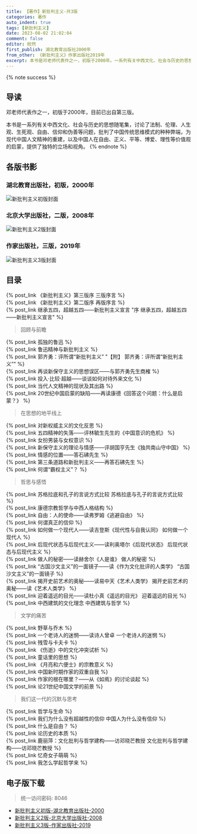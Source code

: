 ```yaml
---
title: 【著作】新批判主义-共3版
categories: 著作
auto_indent: true
tags: [新批判主义]
date: 2023-08-02 21:02:04
comment: false
editor: 皎然
first_publish: 湖北教育出版社2000年
from_other: 《新批判主义》作家出版社2019年
excerpt: 本书是邓老师代表作之一，初版于2000年。一系列有关中西文化、社会与历史的思想随笔集，讨论了法制、伦理、人生观、生死观、自由、信仰和伪善等问题，批判了中国传统思维模式的种种弊端，为现代中国人文精神的重建，以及中国人在自由、正义、平等、博爱、理性等价值观的启蒙，提供了独特的立场和视角。
---
```

{% note success %}
## 导读
邓老师代表作之一，初版于2000年，目前已出自第三版。

本书是一系列有关中西文化、社会与历史的思想随笔集，讨论了法制、伦理、人生观、生死观、自由、信仰和伪善等问题，批判了中国传统思维模式的种种弊端，为现代中国人文精神的重建，以及中国人在自由、正义、平等、博爱、理性等价值观的启蒙，提供了独特的立场和视角。
{% endnote %}
## 各版书影
### 湖北教育出版社，初版，2000年
![新批判主义初版封面](/images/新批判主义初版封面.png)
### 北京大学出版社，二版，2008年
![新批判主义2版封面](/images/新批判主义2版封面.jpg)
### 作家出版社，三版，2019年
![新批判主义3版封面](/images/新批判主义3版封面.jpg)

## 目录
{% post_link 《新批判主义》第三版序 三版序言 %}<br/>
{% post_link 《新批判主义》第二版序 再版序言 %}<br/>
{% post_link 继承五四，超越五四——新批判主义宣言 "序 继承五四，超越五四——新批判主义宣言" %}<br/>
> 回顾与前瞻

{% post_link 孤独的鲁迅 %}<br/>
{% post_link 鲁迅精神与新批判主义 %}<br/>
{% post_link 郭齐勇：评所谓“新批判主义” "【附】 郭齐勇：评所谓“新批判主义”" %}<br/>
{% post_link 再谈新保守主义的思想误区——与郭齐勇先生商榷 %}<br/>
{% post_link 投入·比较·超越——谈谈如何对待外来文化 %}<br/>
{% post_link 当代人文精神的现状及其出路 %}<br/>
{% post_link 20世纪中国启蒙的缺陷——再读康德《回答这个问题：什么是启蒙？》 %}<br/>
> 在思想的地平线上

{% post_link 对新权威主义的文化反思 %}<br/>
{% post_link 五四精神的失落——评林毓生先生的《中国意识的危机》 %}<br/>
{% post_link 女扮男装与女权意识 %}<br/>
{% post_link 新保守主义的理论与情感——评胡国亨先生《独共南山守中国》 %}<br/>
{% post_link 情感的位置——答石砩先生 %}<br/>
{% post_link 第三条道路和新批判主义——再答石砩先生 %}<br/>
{% post_link 何谓“霸权主义”？ %}<br/>
> 哲思与感悟

{% post_link 苏格拉底和孔子的言说方式比较 苏格拉底与孔子的言说方式比较 %}<br/>
{% post_link 康德宗教哲学与中西人格结构 %}<br/>
{% post_link 自由：人的使命——读弗罗姆《逃避自由》 %}<br/>
{% post_link 何谓真正的信仰 %}<br/>
{% post_link 如何做一个现代人——读吉登斯《现代性与自我认同》 如何做一个现代人 %}<br/>
{% post_link 后现代状态与后现代主义——读利奥塔尔《后现代状态》 后现代状态与后现代主义 %}<br/>
{% post_link 做人的秘密——读赫舍尔《人是谁》 做人的秘密 %}<br/>
{% post_link “古国沙文主义”的一面镜子——读《作为文化批评的人类学》 “古国沙文主义”的一面镜子 %}<br/>
{% post_link 揭开史前艺术的奥秘——读易中天《艺术人类学》 揭开史前艺术的奥秘——读《艺术人类学》 %}<br/>
{% post_link 迎着遥远的目光——读杜小真《遥远的目光》 迎着遥远的目光 %}<br/>
{% post_link 中西建筑的文化理念 中西建筑与哲学 %}<br/>
> 文学的痛苦

{% post_link 野草与乔木 %}<br/>
{% post_link 一个老诗人的迷惘——读诗人曾卓 一个老诗人的迷惘 %}<br/>
{% post_link 残雪与卡夫卡 %}<br/>
{% post_link 《伤逝》中的文化冲突试析 %}<br/>
{% post_link 童话里的思想 %}<br/>
{% post_link 《月亮和六便士》的宗教意义 %}<br/>
{% post_link 中国新时期作家的双重自我 %}<br/>
{% post_link 作家的根在哪里？——从《如焉》的讨论谈起 %}<br/>
{% post_link 论21世纪中国文学的前景 %}<br/>
> 我们这一代的沉默与思考

{% post_link 哲学与生命 %}<br/>
{% post_link 我们为什么没有超越性的信仰 中国人为什么没有信仰 %}<br/>
{% post_link 什么是自由？ %}<br/>
{% post_link 论历史的本质 %}<br/>
{% post_link 鹿丽萍：文化批判与哲学建构——访邓晓芒教授 文化批判与哲学建构——访邓晓芒教授 %}<br/>
{% post_link 忆奇女子萌萌 %}<br>
{% post_link 我怎么学起哲学来 %}
## 电子版下载
> 统一访问密码: 8046

- [新批判主义初版-湖北教育出版社-2000](https://url92.ctfile.com/f/21466692-905451294-1adf29?p=8046)
- [新批判主义2版-北京大学出版社-2008](https://url92.ctfile.com/f/21466692-905451291-14ff26?p=8046)
- [新批判主义3版-作家出版社-2019](https://url92.ctfile.com/f/21466692-905451306-d1034f?p=8046)
